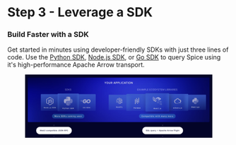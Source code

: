 # Step 3 - Leverage a SDK

### Build Faster with a SDK

Get started in minutes using developer-friendly SDKs with just three lines of code. Use the [Python SDK](../../sdks/python-sdk/), [Node.js SDK](../../sdks/node.js-sdk/), or [Go SDK](../../sdks/go.md) to query Spice using it's high-performance Apache Arrow transport.

<div data-full-width="true">

<figure><img src="../../.gitbook/assets/Screenshot 2023-07-26 at 12.08.07 AM (1).png" alt=""><figcaption></figcaption></figure>

</div>

